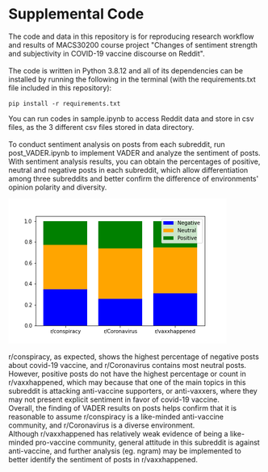 # Supplemental Code
The code and data in this repository is for reproducing research workflow and results of MACS30200 course project "Changes of sentiment strength and subjectivity in COVID-19 vaccine discourse on Reddit".\
\
The code is written in Python 3.8.12 and all of its dependencies can be installed by running the following in the terminal (with the requirements.txt file included in this repository):
```
pip install -r requirements.txt
```

You can run codes in sample.ipynb to access Reddit data and store in csv files, as the 3 different csv files stored in data directory.\
\
To conduct sentiment analysis on posts from each subreddit, run post_VADER.ipynb to implement VADER and analyze the sentiment of posts.\
With sentiment analysis results, you can obtain the percentages of positive, neutral and negative posts in each subreddit, which allow differentiation among three subreddits and better confirm the difference of environments' opinion polarity and diversity.

![subreddit](data/subreddit_percentage.png)

r/conspiracy, as expected, shows the highest percentage of negative posts about covid-19 vaccine, and r/Coronavirus contains most neutral posts.\
However, positive posts do not have the highest percentage or count in r/vaxxhappened, which may because that one of the main topics in this subreddit is attacking anti-vaccine supporters, or anti-vaxxers, where they may not present explicit sentiment in favor of covid-19 vaccine.\
Overall, the finding of VADER results on posts helps confirm that it is reasonable to assume r/conspiracy is a like-minded anti-vaccine community, and r/Coronavirus is a diverse environment.\
Although r/vaxxhappened has relatively weak evidence of being a like-minded pro-vaccine community, general attitude in this subreddit is against anti-vaccine, and further analysis (eg. ngram) may be implemented to better identify the sentiment of posts in r/vaxxhappened. 
